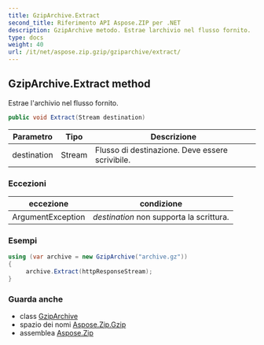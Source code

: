 ```yaml
---
title: GzipArchive.Extract
second_title: Riferimento API Aspose.ZIP per .NET
description: GzipArchive metodo. Estrae larchivio nel flusso fornito.
type: docs
weight: 40
url: /it/net/aspose.zip.gzip/gziparchive/extract/
---
```

## GzipArchive.Extract method

Estrae l'archivio nel flusso fornito.

```csharp
public void Extract(Stream destination)
```

| Parametro | Tipo | Descrizione |
| --- | --- | --- |
| destination | Stream | Flusso di destinazione. Deve essere scrivibile. |

### Eccezioni

| eccezione | condizione |
| --- | --- |
| ArgumentException | *destination* non supporta la scrittura. |

### Esempi

```csharp
using (var archive = new GzipArchive("archive.gz"))
{
     archive.Extract(httpResponseStream);
}
```

### Guarda anche

* class [GzipArchive](../)
* spazio dei nomi [Aspose.Zip.Gzip](../../gziparchive/)
* assemblea [Aspose.Zip](../../../)


